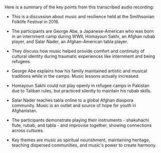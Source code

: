 Here is a summary of the key points from this transcribed audio recording:

- This is a discussion about music and resilience held at the Smithsonian Folklife Festival in 2016.

- The participants are George Abe, a Japanese-American who was born in an internment camp during WWII, Homayoun Sakhi, an Afghan rubab player, and Salar Nader, an Afghan-American tabla player. 

- They discuss how music helped provide comfort and continuity of cultural identity during traumatic experiences like internment and being refugees. 

- George Abe explains how his family maintained artistic and musical traditions while in the camps. Music lessons actually increased.

- Homayoun Sakhi could not play openly in refugee camps in Pakistan due to Taliban rules, but practiced silently to maintain his rubab skills.

- Salar Nader teaches tabla online to a global Afghan diaspora community. Music is an outlet and source of hope for youth in Afghanistan.

- The participants demonstrate playing their instruments - shakuhachi flute, rubab, and tabla - and improvise together, showing connections across cultures.

- Key themes are music as spiritual nourishment, maintaining heritage, teaching dispersed communities, and music's power to create harmony.